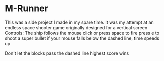 # M-Runner
This was a side project I made in my spare time. It was my attempt at an endless space shooter game originally designed for a vertical screen
Controls:
  The ship follows the mouse
  click or press space to fire
  press e to shoot a super bullet
  if your mouse falls below the dashed line, time speeds up
  
Don't let the blocks pass the dashed line
highest score wins
